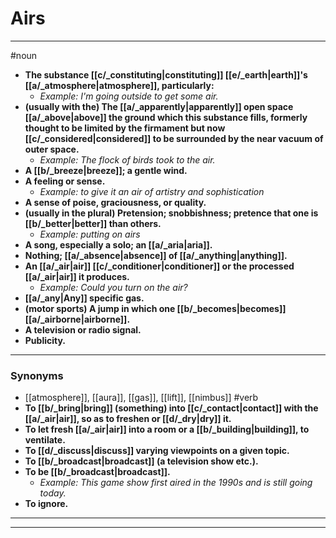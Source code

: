# Airs
---
#noun
- **The substance [[c/_constituting|constituting]] [[e/_earth|earth]]'s [[a/_atmosphere|atmosphere]], particularly:**
	- _Example: I'm going outside to get some air._
- **(usually with the) The [[a/_apparently|apparently]] open space [[a/_above|above]] the ground which this substance fills, formerly thought to be limited by the firmament but now [[c/_considered|considered]] to be surrounded by the near vacuum of outer space.**
	- _Example: The flock of birds took to the air._
- **A [[b/_breeze|breeze]]; a gentle wind.**
- **A feeling or sense.**
	- _Example: to give it an air of artistry and sophistication_
- **A sense of poise, graciousness, or quality.**
- **(usually in the plural) Pretension; snobbishness; pretence that one is [[b/_better|better]] than others.**
	- _Example: putting on airs_
- **A song, especially a solo; an [[a/_aria|aria]].**
- **Nothing; [[a/_absence|absence]] of [[a/_anything|anything]].**
- **An [[a/_air|air]] [[c/_conditioner|conditioner]] or the processed [[a/_air|air]] it produces.**
	- _Example: Could you turn on the air?_
- **[[a/_any|Any]] specific gas.**
- **(motor sports) A jump in which one [[b/_becomes|becomes]] [[a/_airborne|airborne]].**
- **A television or radio signal.**
- **Publicity.**
---
### Synonyms
- [[atmosphere]], [[aura]], [[gas]], [[lift]], [[nimbus]]
#verb
- **To [[b/_bring|bring]] (something) into [[c/_contact|contact]] with the [[a/_air|air]], so as to freshen or [[d/_dry|dry]] it.**
- **To let fresh [[a/_air|air]] into a room or a [[b/_building|building]], to ventilate.**
- **To [[d/_discuss|discuss]] varying viewpoints on a given topic.**
- **To [[b/_broadcast|broadcast]] (a television show etc.).**
- **To be [[b/_broadcast|broadcast]].**
	- _Example: This game show first aired in the 1990s and is still going today._
- **To ignore.**
---
---
